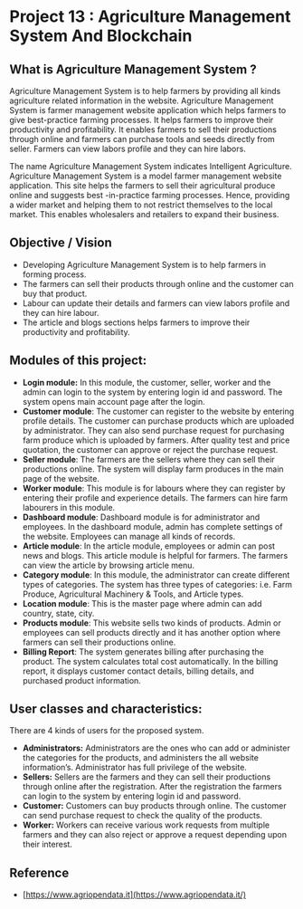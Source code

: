 # Project 13 : Agriculture Management System And Blockchain

## What is Agriculture Management System ?

Agriculture Management System is to help farmers by providing all kinds agriculture related information in the website. Agriculture Management System is farmer management website application which helps farmers to give best-practice farming processes. It helps farmers to improve their productivity and profitability. It enables farmers to sell their productions through online and farmers can purchase tools and seeds directly from seller. Farmers can view labors profile and they can hire labors.

The name Agriculture Management System indicates Intelligent Agriculture. Agriculture Management System is a model farmer management website application. This site helps the farmers to sell their agricultural produce online and suggests best -in-practice farming processes. Hence, providing a wider market and helping them to not restrict themselves to the local market. This enables wholesalers and retailers to expand their business.

## Objective / Vision

<ul><li>Developing Agriculture Management System is to help farmers in forming process.</li><li>The farmers can sell their products through online and the customer can buy that product.</li><li>Labour can update their details and farmers can view labors profile and they can hire labour.</li><li>The article and blogs sections helps farmers to improve their productivity and profitability.</li></ul>

## Modules of this project:

<ul><li><strong>Login module:</strong> In this module, the customer, seller, worker and the admin can login to the system by entering login id and password. The system opens main account page after the login.</li><li><strong>Customer module</strong>: The customer can register to the website by entering profile details. The customer can purchase products which are uploaded by administrator. They can also send purchase request for purchasing farm produce which is uploaded by farmers. After quality test and price quotation, the customer can approve or reject the purchase request.</li><li><strong>Seller module</strong>: The farmers are the sellers where they can sell their productions online. The system will display farm produces in the main page of the website.</li><li><strong>Worker module</strong>: This module is for labours where they can register by entering their profile and experience details. The farmers can hire farm labourers in this module.</li><li><strong>Dashboard module</strong>: Dashboard module is for administrator and employees. In the dashboard module, admin has complete settings of the website. Employees can manage all kinds of records.</li><li><strong>Article module</strong>: In the article module, employees or admin can post news and blogs. This article module is helpful for farmers. The farmers can view the article by browsing article menu.</li><li><strong>Category module</strong>: In this module, the administrator can create different types of categories. The system has three types of categories: i.e. Farm Produce, Agricultural Machinery &amp; Tools, and Article types.</li><li><strong>Location module</strong>: This is the master page where admin can add country, state, city.</li><li><strong>Products module</strong>: This website sells two kinds of products. Admin or employees can sell products directly and it has another option where farmers can sell their productions online.</li><li><strong>Billing Report</strong>: The system generates billing after purchasing the product. The system calculates total cost automatically. In the billing report, it displays customer contact details, billing details, and purchased product information.</li></ul>

## User classes and characteristics:

There are 4 kinds of users for the proposed system.

<ul><li><strong>Administrators:</strong> Administrators are the ones who can add or administer the categories for the products, and administers the all website information’s. Administrator has full privilege of the website.</li><li><strong>Sellers:</strong> Sellers are the farmers and they can sell their productions through online after the registration. After the registration the farmers can login to the system by entering login id and password.</li><li><strong>Customer:</strong> Customers can buy products through online. The customer can send purchase request to check the quality of the products.</li><li><strong>Worker:</strong> Workers can receive various work requests from multiple farmers and they can also reject or approve a request depending upon their interest.</li></ul>

## Reference
* [https://www.agriopendata.it](https://www.agriopendata.it/)
